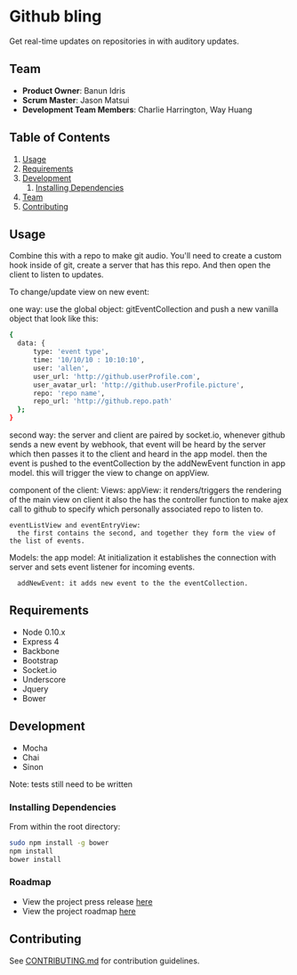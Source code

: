 # Github bling

Get real-time updates on repositories in with auditory updates. 

## Team

  - __Product Owner__: Banun Idris
  - __Scrum Master__: Jason Matsui
  - __Development Team Members__: Charlie Harrington, Way Huang

## Table of Contents

1. [Usage](#Usage)
1. [Requirements](#requirements)
1. [Development](#development)
    1. [Installing Dependencies](#installing-dependencies)
1. [Team](#team)
1. [Contributing](#contributing)

## Usage

Combine this with a repo to make git audio. You'll need to create a custom hook inside of git,
create a server that has this repo. And then open the client to listen to updates. 

To change/update view on new event:

  one way: use the global object: gitEventCollection and push a new vanilla object that look like this:
  ```sh
  {
    data: {
        type: 'event type',
        time: '10/10/10 : 10:10:10',
        user: 'allen',
        user_url: 'http://github.userProfile.com',
        user_avatar_url: 'http://github.userProfile.picture',
        repo: 'repo name',
        repo_url: 'http://github.repo.path'
    };
  }
  ```
  second way: the server and client are paired by socket.io, whenever github sends a new event by webhook,
  that event will be heard by the server which then passes it to the client and heard in the app model.
  then the event is pushed to the eventCollection by the addNewEvent function in app model.
  this will trigger the view to change on appView.

component of the client:
  Views:
    appView:
      it renders/triggers the rendering of the main view on client
      it also the has the controller function to make ajex call to github to specify which personally associated repo to listen to.

    eventListView and eventEntryView:
      the first contains the second, and together they form the view of the list of events.

  Models:
    the app model:
      At initialization it establishes the connection with server and sets event listener for incoming events.

      addNewEvent: it adds new event to the the eventCollection.


## Requirements

- Node 0.10.x
- Express 4
- Backbone
- Bootstrap
- Socket.io
- Underscore
- Jquery
- Bower

## Development

- Mocha
- Chai
- Sinon

Note: tests still need to be written

### Installing Dependencies

From within the root directory:

```sh
sudo npm install -g bower
npm install
bower install
```

### Roadmap

- View the project press release [here](/documentation/_PRESS-RELEASE.md)
- View the project roadmap [here](/documentation/projectRoadmap.md)

## Contributing

See [CONTRIBUTING.md](CONTRIBUTING.md) for contribution guidelines.
